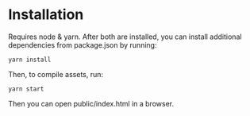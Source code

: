 # Installation

Requires node & yarn. After both are installed, you can install additional dependencies from package.json by running:

    yarn install

Then, to compile assets, run:

    yarn start

Then you can open public/index.html in a browser.
